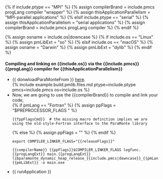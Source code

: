 {% if include.ptype == "MPI" %}
    {% assign compilerBrand = include.pmcs progLang compiler "wrapper" %}
    {% assign thisApplicationParallelism = "MPI-parallel applications" %}
{% elsif include.ptype == "serial" %}
    {% assign thisApplicationParallelism = "serial applications" %}
    {% assign compilerBrand = include.pmcs progLang compiler %}
{% endif %}

{% assign osname = include.os|downcase %}
{% if include.os == "Linux" %}
    {% assign pmLibExt = "so" %}
{% elsif include.os == "macOS" %}
    {% assign osname = "Darwin" %}
    {% assign pmLibExt = "dylib" %}
{% endif %}

#### Compiling and linking on {{include.os}} via the {{include.pmcs}} {{progLang}} compiler for **{{thisApplicationParallelism}}**  

-   {{ donwloadParaMonteFrom }} [here]({{site.githubReleaseCurrentDownload}}/libparamonte_dynamic_heap_release_{{include.pmcs|downcase}}_{{pmLang|downcase}}_linux_x64_mt.tar.gz).  
{% include example.build.pmlib.files.md ptype=include.ptype pmcs=include.pmcs os=include.os %}
-   Now, we are going to use the {{compilerBrand}} to compile and link your code,  
    {% if pmLang == "Fortran" %}
        {% assign ppFlags = "$PREPROCESSOR_FLAGS " %}
    ```text
    {{fppFlagsCmd}}  # the missing macro definition implies we are using the old-style-Fortran interface to the ParaMonte library
    ```  
    {% else %}
        {% assign ppFlags = "" %}
    {% endif %}
    ```text
    export COMPILER_LINKER_FLAGS="{{releaseFlags}}"
    ```  
    ```text
    {{compilerName}} {{ppFlags}}$COMPILER_LINKER_FLAGS logfunc.{{progLangExt}} main.{{progLangExt}} libparamonte_dynamic_heap_release_{{include.pmcs|downcase}}_{{pmLang|downcase}}_{{osname|downcase}}_x64_mt.{{pmLibExt}} -o main.exe
    ```  
-   {{ runApplication }}  
